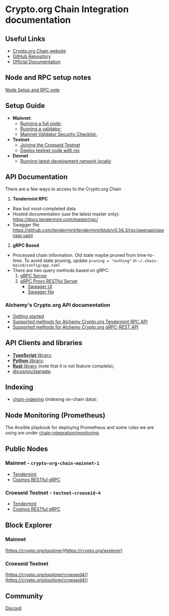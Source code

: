# Crypto.org Chain Integration documentation

## Useful Links

- [Crypto.org Chain website](https://crypto.org/)
- [GitHub Repository](https://github.com/crypto-org-chain/chain-main)
- [Official Documentation](https://crypto.org/docs/)

## Node and RPC setup notes

[Node Setup and RPC note](./node-and-rpc-setup-notes.md)

## Setup Guide

- **Mainnet**:
    - [Running a full node;](https://crypto.org/docs/getting-started/mainnet.html)
    - [Running a validator;](https://crypto.org/docs/getting-started/mainnet_validator.html)
    - [Mainnet Validator Security Checklist.](https://crypto.org/docs/getting-started/security-checklist.html#part-1-conduct-survey-on-general-controls-of-hosting-data-centre)    
- **Testnet**: 
    - [Joining the Croeseid Testnet](https://crypto.org/docs/getting-started/croeseid-testnet.html)
    - [Deploy testnet node with nix](https://crypto.org/docs/getting-started/croeseid-testnet-nix.html#pre-requisites)
- **Devnet**
    - [Running latest development network locally](https://crypto.org/docs/getting-started/local-devnet.html#overview)

## API Documentation

There are a few ways to access to the Crypto.org Chain

1. **Tendermint RPC**
  - Raw but most-completed data
  - Hosted documentation (use the latest master only): https://docs.tendermint.com/master/rpc/
  - Swagger file: https://github.com/tendermint/tendermint/blob/v0.34.3/rpc/openapi/openapi.yaml
2. **gRPC Based**
  - Processed chain information. Old state maybe pruned from time-to-time. To avoid state pruning, update `pruning = "nothing"` in `~/.chain-maind/config/app.toml`
  - There are two query methods based on gRPC:
    1. [gRPC Server](https://github.com/crypto-org-chain/chain-integration/blob/master/grpc/README.md)
    2. [gRPC Proxy RESTful Server](https://github.com/crypto-org-chain/chain-integration/blob/master/grpc-proxy-rest/README.md)
       - [Swagger UI](https://v1.cosmos.network/rpc/v0.41.4)
       - [Swagger file](https://github.com/crypto-org-chain/chain-integration/blob/master/grpc-proxy-rest/swagger.yml)

### Alchemy's Crypto.org API documentation
- [Getting started](https://cro-docs.alchemy.com/guides/getting-started)
- [Supported methods for Alchemy Crypto.org Tendermint RPC API](https://cro-docs.alchemy.com/documentation/tendermint)
- [Supported methods for Alchemy Crypto.org gRPC-REST API](https://cro-docs.alchemy.com/documentation/grpc)


## API Clients and libraries

- [**TypeScript** library](https://github.com/crypto-org-chain/chain-jslib);
- [**Python** library](https://pypi.org/project/chainlibpy/#description);
- [**Rust** library](https://github.com/crypto-org-chain/chainlib-rs) (note that it is not feature complete);
- [@cosmjs/stargate](https://github.com/cosmos/cosmjs/tree/master/packages/stargate).


## Indexing

- [chain-indexing](https://github.com/crypto-com/chain-indexing) (indexing on-chain data): 

## Node Monitoring (Prometheus)

The Ansible playbook for deploying Prometheus and some rules we are using are under [chain-integration/monitoring](https://github.com/crypto-org-chain/chain-integration/tree/master/monitoring).

## Public Nodes

### Mainnet - `crypto-org-chain-mainnet-1`

- [Tendermint](https://rpc.mainnet.crypto.org/)
- [Cosmos RESTful gRPC](https://rest.mainnet.crypto.org/)

### Croeseid Testnet - `testnet-croeseid-4`

- [Tendermint](https://testnet-croeseid-4.crypto.org:26657/)
- [Cosmos RESTful gRPC](https://testnet-croeseid-4.crypto.org:1317/)

## Block Explorer

### Mainnet

[https://crypto.org/explorer](https://crypto.org/explorer)

### Croeseid Testnet

[https://crypto.org/explorer/croeseid4/](https://crypto.org/explorer/croeseid4/)

## Community

[Discord](https://discord.gg/5JTk2ppsY3)
